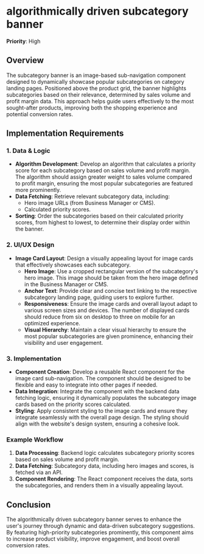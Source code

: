 
# algorithmically driven subcategory banner

**Priority**: High

## Overview

The subcategory banner is an image-based sub-navigation component designed to dynamically showcase popular subcategories on category landing pages. Positioned above the product grid, the banner highlights subcategories based on their relevance, determined by sales volume and profit margin data. This approach helps guide users effectively to the most sought-after products, improving both the shopping experience and potential conversion rates.

## Implementation Requirements

### 1. Data & Logic

- **Algorithm Development**: Develop an algorithm that calculates a priority score for each subcategory based on sales volume and profit margin. The algorithm should assign greater weight to sales volume compared to profit margin, ensuring the most popular subcategories are featured more prominently.
- **Data Fetching**: Retrieve relevant subcategory data, including:
  - Hero image URLs (from Business Manager or CMS).
  - Calculated priority scores.
- **Sorting**: Order the subcategories based on their calculated priority scores, from highest to lowest, to determine their display order within the banner.

### 2. UI/UX Design

- **Image Card Layout**: Design a visually appealing layout for image cards that effectively showcases each subcategory.
  - **Hero Image**: Use a cropped rectangular version of the subcategory's hero image. This image should be taken from the hero image defined in the Business Manager or CMS.
  - **Anchor Text**: Provide clear and concise text linking to the respective subcategory landing page, guiding users to explore further.
  - **Responsiveness**: Ensure the image cards and overall layout adapt to various screen sizes and devices. The number of displayed cards should reduce from six on desktop to three on mobile for an optimized experience.
  - **Visual Hierarchy**: Maintain a clear visual hierarchy to ensure the most popular subcategories are given prominence, enhancing their visibility and user engagement.

### 3. Implementation

- **Component Creation**: Develop a reusable React component for the image card sub-navigation. The component should be designed to be flexible and easy to integrate into other pages if needed.
- **Data Integration**: Integrate the component with the backend data fetching logic, ensuring it dynamically populates the subcategory image cards based on the priority scores calculated.
- **Styling**: Apply consistent styling to the image cards and ensure they integrate seamlessly with the overall page design. The styling should align with the website's design system, ensuring a cohesive look.

### Example Workflow

1. **Data Processing**: Backend logic calculates subcategory priority scores based on sales volume and profit margin.
2. **Data Fetching**: Subcategory data, including hero images and scores, is fetched via an API.
3. **Component Rendering**: The React component receives the data, sorts the subcategories, and renders them in a visually appealing layout.

## Conclusion

The algorithmically driven subcategory banner serves to enhance the user's journey through dynamic and data-driven subcategory suggestions. By featuring high-priority subcategories prominently, this component aims to increase product visibility, improve engagement, and boost overall conversion rates.
